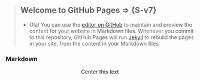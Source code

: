 > ## Welcome to GitHub Pages => {S-v7}  
> - Olá!
> You can use the [editor on GitHub](https://github.com/s-v7/s-v7.github.io/edit/main/index.md) to maintain and preview the content for your website in Markdown files.
> Whenever you commit to this repository, GitHub Pages will run [Jekyll](https://jekyllrb.com/) to rebuild the pages in your site, from the content in your Markdown files.   
>  
### Markdown

<p style="text-align:center">Center this text</p>

